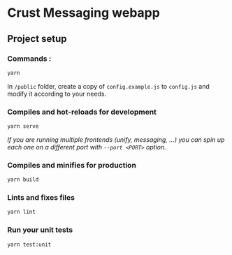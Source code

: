 # Crust Messaging webapp

## Project setup

### Commands :
```bash
yarn
```

In `/public` folder, create a copy of `config.example.js` to `config.js` and modify it according to your needs.

### Compiles and hot-reloads for development

```bash
yarn serve
```

_If you are running multiple frontends (unify, messaging, ...) you
can spin up each one on a different port with `--port <PORT>` option._

### Compiles and minifies for production
```bash
yarn build
```

### Lints and fixes files
```bash
yarn lint
```

### Run your unit tests
```bash
yarn test:unit
```
